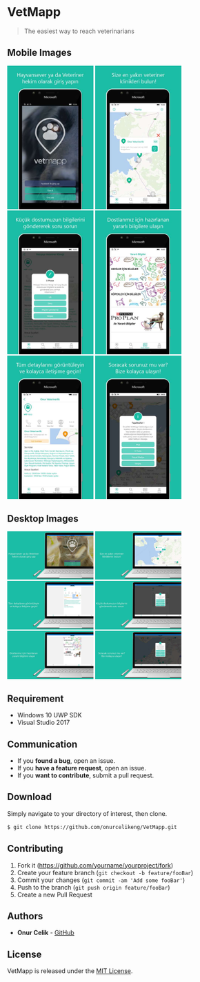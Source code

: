 # VetMapp
>The easiest way to reach veterinarians

## Mobile Images
<div>
  <img width="200" src="/ScreenShots/m1.jpeg">
  <img width="200" src="/ScreenShots/m2.jpeg">
  <img width="200" src="/ScreenShots/m3.jpeg">
  <img width="200" src="/ScreenShots/m4.jpeg">
  <img width="200" src="/ScreenShots/m5.jpeg">
  <img width="200" src="/ScreenShots/m6.jpeg">
</div>

## Desktop Images
<div>
  <img width="200" src="/ScreenShots/d1.jpeg">
  <img width="200" src="/ScreenShots/d2.jpeg">
  <img width="200" src="/ScreenShots/d3.jpeg">
  <img width="200" src="/ScreenShots/d4.jpeg">
  <img width="200" src="/ScreenShots/d5.jpeg">
  <img width="200" src="/ScreenShots/d6.jpeg">
</div>

## Requirement
* Windows 10 UWP SDK
* Visual Studio 2017

## Communication
- If you **found a bug**, open an issue.
- If you **have a feature request**, open an issue.
- If you **want to contribute**, submit a pull request.

## Download
Simply navigate to your directory of interest, then clone.

```bash
$ git clone https://github.com/onurcelikeng/VetMapp.git
```

## Contributing
1. Fork it (<https://github.com/yourname/yourproject/fork>)
2. Create your feature branch (`git checkout -b feature/fooBar`)
3. Commit your changes (`git commit -am 'Add some fooBar'`)
4. Push to the branch (`git push origin feature/fooBar`)
5. Create a new Pull Request

## Authors
* **Onur Celik** - [GitHub](https://github.com/onurcelikeng)

## License
VetMapp is released under the [MIT License](LICENSE).
